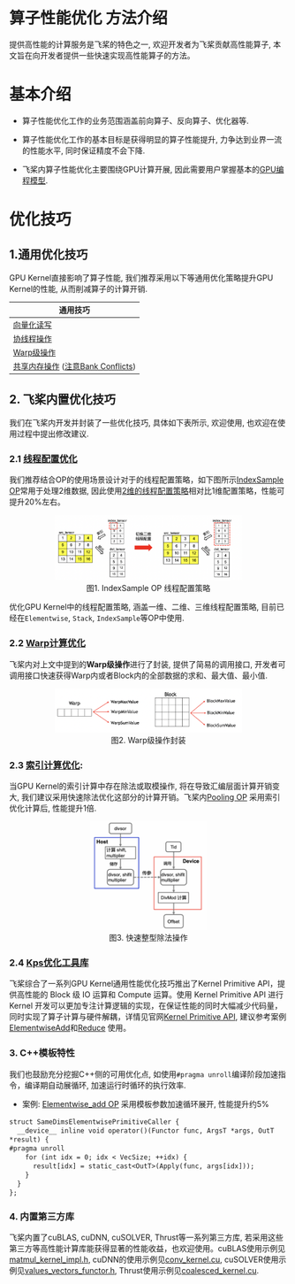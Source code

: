 # 算子性能优化 方法介绍

提供高性能的计算服务是飞桨的特色之一, 欢迎开发者为飞桨贡献高性能算子, 本文旨在向开发者提供一些快速实现高性能算子的方法。

# 基本介绍

- 算子性能优化工作的业务范围涵盖前向算子、反向算子、优化器等.

- 算子性能优化工作的基本目标是获得明显的算子性能提升, 力争达到业界一流的性能水平, 同时保证精度不会下降.

- 飞桨内算子性能优化主要围绕GPU计算开展, 因此需要用户掌握基本的[GPU编程模型](https://developer.nvidia.com/zh-cn/blog/cuda-model-intro-cn/).


# 优化技巧

## 1.通用优化技巧

GPU Kernel直接影响了算子性能, 我们推荐采用以下等通用优化策略提升GPU Kernel的性能, 从而削减算子的计算开销.

| 通用技巧 |
| -- |
| [向量化读写](https://developer.nvidia.com/blog/cuda-pro-tip-increase-performance-with-vectorized-memory-access>)|
| [协线程操作](https://developer.nvidia.com/blog/cooperative-groups/>) |
| [Warp级操作](https://developer.nvidia.com/blog/using-cuda-warp-level-primitives>) |
| [共享内存操作](<https://developer.nvidia.com/blog/efficient-matrix-transpose-cuda-cc/>) ([注意Bank Conflicts](https://developer.nvidia.com/blog/using-shared-memory-cuda-cc/)) |


## 2. 飞桨内置优化技巧

我们在飞桨内开发并封装了一些优化技巧, 具体如下表所示, 欢迎使用, 也欢迎在使用过程中提出修改建议.

### 2.1 [线程配置优化](https://github.com/PaddlePaddle/Paddle/blob/develop/paddle/phi/backends/gpu/gpu_launch_config.h)

我们推荐结合OP的使用场景设计对于的线程配置策略，如下图所示[IndexSample OP](https://www.paddlepaddle.org.cn/documentation/docs/zh/api/paddle/index_sample_cn.html#index-sample)常用于处理2维数据, 因此使用[2维的线程配置策略](https://github.com/PaddlePaddle/Paddle/blob/30838aa698d6f3f3b0860b052f6a50ef53ac6784/paddle/phi/kernels/gpu/index_sample_kernel.cu#L82-L91)相对比1维配置策略，性能可提升20%左右。

<figure align="center">
    <img src="../images/index_sample.png" width=80% height=80%/>
    <figcaption><center>图1. IndexSample OP 线程配置策略</center></figcaption>
</figure>

优化GPU Kernel中的线程配置策略, 涵盖一维、二维、三维线程配置策略, 目前已经在`Elementwise`, `Stack`, `IndexSample`等OP中使用.

### 2.2 [Warp计算优化](https://github.com/PaddlePaddle/Paddle/blob/develop/paddle/phi/kernels/funcs/math_cuda_utils.h)

飞桨内对上文中提到的**Warp级操作**进行了封装, 提供了简易的调用接口, 开发者可调用接口快速获得Warp内或者Block内的全部数据的求和、最大值、最小值.

<figure align="center">
    <img src="../images/cuda_math_utils.png" width=80% height=80%/>
    <figcaption><center>图2. Warp级操作封装</center></figcaption>
</figure>

### 2.3 [索引计算优化](https://github.com/PaddlePaddle/Paddle/blob/develop/paddle/fluid/platform/fast_divmod.h):

当GPU Kernel的索引计算中存在除法或取模操作, 将在导致汇编层面计算开销变大, 我们建议采用快速除法优化这部分的计算开销。飞桨内[Pooling OP](https://github.com/PaddlePaddle/Paddle/blob/890c73158f663b327be7664ed6c4d08fb2c236a9/paddle/phi/kernels/funcs/pooling.cu#L41-L101) 采用索引优化计算后, 性能提升1倍.

<figure align="center">
    <img src="../images/fast_divmod.png" width=50% height=50%/>
    <figcaption><center>图3. 快速整型除法操作</center></figcaption>
</figure>

### 2.4 [Kps优化工具库](https://www.paddlepaddle.org.cn/documentation/docs/zh/develop/dev_guides/kernel_primitive_api/index_cn.html)

飞桨综合了一系列GPU Kernel通用性能优化技巧推出了Kernel Primitive API，提供高性能的 Block 级 IO 运算和 Compute 运算。使用 Kernel Primitive API 进行 Kernel 开发可以更加专注计算逻辑的实现，在保证性能的同时大幅减少代码量，同时实现了算子计算与硬件解耦，详情见官网[Kernel Primitive API](https://www.paddlepaddle.org.cn/documentation/docs/zh/dev_guides/kernel_primitive_api/index_cn.html), 建议参考案例[ElementwiseAdd](https://www.paddlepaddle.org.cn/documentation/docs/zh/develop/dev_guides/kernel_primitive_api/add_example_cn.html)和[Reduce](https://www.paddlepaddle.org.cn/documentation/docs/zh/develop/dev_guides/kernel_primitive_api/reduce_example_cn.html) 使用。


### 3. C++模板特性

我们也鼓励充分挖掘C++侧的可用优化点, 如使用`#pragma unroll`编译阶段加速指令，编译期自动展循环, 加速运行时循环的执行效率.

- 案例: [Elementwise_add OP](https://github.com/PaddlePaddle/Paddle/blob/30838aa698d6f3f3b0860b052f6a50ef53ac6784/paddle/phi/kernels/funcs/elementwise_base.h#L658-L661) 采用模板参数加速循环展开, 性能提升约5%

```
struct SameDimsElementwisePrimitiveCaller {
  __device__ inline void operator()(Functor func, ArgsT *args, OutT *result) {
#pragma unroll
    for (int idx = 0; idx < VecSize; ++idx) {
      result[idx] = static_cast<OutT>(Apply(func, args[idx]));
    }
  }
};
```

### 4. 内置第三方库

飞桨内置了cuBLAS, cuDNN, cuSOLVER, Thrust等一系列第三方库, 若采用这些第三方等高性能计算库能获得显著的性能收益，也欢迎使用。cuBLAS使用示例见[matmul_kernel_impl.h](https://github.com/PaddlePaddle/Paddle/blob/develop/paddle/phi/kernels/impl/matmul_kernel_impl.h), cuDNN的使用示例见[conv_kernel.cu](https://github.com/PaddlePaddle/Paddle/blob/30838aa698d6f3f3b0860b052f6a50ef53ac6784/paddle/phi/kernels/gpudnn/conv_kernel.cu#L366-L379), cuSOLVER使用示例见[values_vectors_functor.h](https://github.com/PaddlePaddle/Paddle/blob/30838aa698d6f3f3b0860b052f6a50ef53ac6784/paddle/phi/kernels/funcs/values_vectors_functor.h#L219-L260), Thrust使用示例见[coalesced_kernel.cu](https://github.com/PaddlePaddle/Paddle/blob/30838aa698d6f3f3b0860b052f6a50ef53ac6784/paddle/phi/kernels/sparse/gpu/coalesced_kernel.cu#L93-L106).
